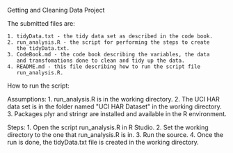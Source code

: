 Getting and Cleaning Data
Project

The submitted files are:

	1. tidyData.txt - the tidy data set as described in the code book.
	2. run_analysis.R - the script for performing the steps to create
	   the tidyData.txt.
	3. CodeBook.md - the code book describing the variables, the data
	   and transfomations done to clean and tidy up the data.
	4. README.md - this file describing how to run the script file 
	   run_analysis.R.
	   
How to run the script:

Assumptions:
	1. run_analysis.R is in the working directory.
	2. The UCI HAR data set is in the folder named "UCI HAR Dataset"
	   in the working directory.
	3. Packages plyr and stringr are installed and available 
	   in the R environment.
	   
Steps:
	1. Open the script run_analysis.R in R Studio.
	2. Set the working directory to the one that 
	   run_analysis.R is in.
	3. Run the source.
	4. Once the run is done, the tidyData.txt file is created 
	   in the working directory.
	   


	   